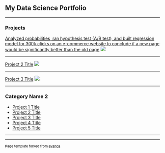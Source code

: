 ## My Data Science Portfolio

---

### Projects 

[Analyzed probabilities, ran hypothesis test (A/B test), and built regression model for 300k clicks on an e-commerce website to conclude if a new page would be significantly better than the old page](/Investigate_a_Dataset)
<img src="images/dummy_thumbnail.jpg?raw=true"/>

---
[Project 2 Title](https://isaacwyx.github.io/weratedogstweet/)
<img src="images/dummy_thumbnail.jpg?raw=true"/>

---
[Project 3 Title](https://isaacwyx.github.io/websiteAB_Test/)
<img src="images/dummy_thumbnail.jpg?raw=true"/>

---

### Category Name 2

- [Project 1 Title](http://example.com/)
- [Project 2 Title](http://example.com/)
- [Project 3 Title](http://example.com/)
- [Project 4 Title](http://example.com/)
- [Project 5 Title](http://example.com/)

---




---
<p style="font-size:11px">Page template forked from <a href="https://github.com/evanca/quick-portfolio">evanca</a></p>
<!-- Remove above link if you don't want to attibute -->
